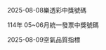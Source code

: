 
2025-08-08樂透彩中獎號碼

                                
114年 05~06月統一發票中獎號碼
                             
2025-08-09空氣品質指標
                              
